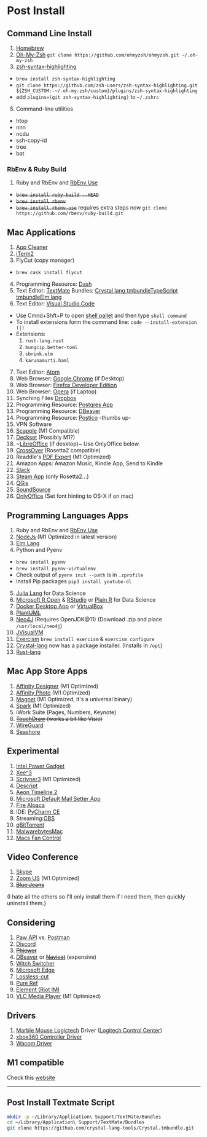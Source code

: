 # Post Install

## Command Line Install

1. [Homebrew](https://brew.sh)
3. [Oh-My-Zsh](https://github.com/robbyrussell/oh-my-zsh) `git clone https://github.com/ohmyzsh/ohmyzsh.git ~/.oh-my-zsh`
4. [zsh-syntax-highlighting](https://github.com/zsh-users/zsh-syntax-highlighting/blob/master/INSTALL.md) 
 - `brew install zsh-syntax-highlighting`
 - `git clone https://github.com/zsh-users/zsh-syntax-highlighting.git ${ZSH_CUSTOM:-~/.oh-my-zsh/custom}/plugins/zsh-syntax-highlighting`
 - add `plugins=(git zsh-syntax-highlighting)` to `~/.zshrc`
5. Command-line utilities
 - htop
 - nnn
 - ncdu
 - ssh-copy-id
 - tree
 - bat

### RbEnv & Ruby Build

1. Ruby and RbEnv and [RbEnv Use](https://github.com/rkh/rbenv-use)
 - ~~`brew install ruby-build --HEAD`~~
 - ~~`brew install rbenv`~~ 
 - ~~`brew install rbenv-use`~~
requires extra steps now
`git clone https://github.com/rbenv/ruby-build.git`
 
## Mac Applications 

1. [App Cleaner](https://freemacsoft.net/appcleaner/)
2. [iTerm2](https://iterm2.com)
3. FlyCut (copy manager) 
 - `brew cask install flycut`
4. Programming Resource: [Dash](https://kapeli.com/dash)
5. Text Editor: [TextMate](https://macromates.com/download) Bundles: [Crystal lang tmbundle](https://github.com/crystal-lang-tools/Crystal.tmbundle)[TypeScript tmbundle](https://github.com/stanger/TypeScript-TextMate)[Elm lang](https://github.com/siame/Elm.tmBundle)
6. Text Editor: [Visual Studio Code](https://code.visualstudio.com/Download)
  - Use Cmnd+Shft+P to open [shell pallet](https://code.visualstudio.com/docs/setup/mac) and then type `shell command`
  - To install extensions form the command line: `code --install-extension (|)` 
  - Extensions:
    1. `rust-lang.rust`
    2. `bungcip.better-toml`
    3. `sbrink.elm`
    4. `karunamurti.haml`
7. Text Editor: [Atom](https://atom.io)
8. Web Browser: [Google Chrome](https://www.google.com/chrome/) (if Desktop)
9. Web Browser: [Firefox Developer Edition](https://www.mozilla.org/en-US/firefox/developer/)
10. Web Browser: [Opera](https://www.opera.com) (if Laptop)
11. Synching Files [Dropbox](https://www.dropbox.com/install)
12. Programming Resource: [Postgres App](https://postgresapp.com/downloads.html)
13. Programming Resource: [DBeaver](https://dbeaver.io/download/)
14. Programming Resource: [Postico](https://eggerapps.at/postico/) -thumbs up-
15. VPN Software
16. [Scapple](https://www.literatureandlatte.com/scapple/download) (M1 Compatible)
17. [Deckset](https://www.deckset.com) (Possibly M1?)
18. ~[LibreOffice](https://www.libreoffice.org) (if desktop)~ Use OnlyOffice below.
19. [CrossOver](https://www.codeweavers.com) (Rosetta2 compatible)
20. Readdle's [PDF Expert](https://pdfexpert.com) (M1 Optimized)
21. Amazon Apps: Amazon Music, Kindle App, Send to Kindle
22. [Slack](https://slack.com/downloads/osx)
23. [Steam App](https://store.steampowered.com/about/) (only Rosetta2...)
24. [QGis](https://qgis.org/en/site/forusers/download.html)
25. [SoundSource](https://www.rogueamoeba.com/soundsource/)
26. [OnlyOffice](https://www.onlyoffice.com/en/desktop.aspx) (Set font hinting to OS-X if on mac)


## Programming Languages Apps

1. Ruby and RbEnv and [RbEnv Use](https://github.com/rkh/rbenv-use)
2. [NodeJs]() (M1 Optimized in latest version)
3. [Elm Lang](https://elm-lang.org)
4. Python and Pyenv
  - `brew install pyenv`
  - `brew install pyenv-virtualenv`
  - Check output of `pyenv init --path` is in `.zprofile`
  - Install Pip packages `pip3 install youtube-dl` 
5. [Julia Lang](https://julialang.org/downloads/) for Data Science
7. [Microsoft R Open](https://mran.microsoft.com/open) & [RStudio](https://www.rstudio.com/products/rstudio/download/) or [Plain R](https://cran.microsoft.com) for Data Science
8. [Docker Desktop App](https://www.docker.com/products/docker-desktop) or [VirtualBox](https://www.virtualbox.org/)
9. ~~[PlantUML](http://plantuml.com)~~
10. [Neo4J](https://neo4j.com/download-center/#community) (Requires OpenJDK@11) (Download .zip and place `/usr/local/neo4j`)
11. [JVisualVM](https://visualvm.github.io/download.html)
12. [Exercism](https://exercism.io/my/settings) `brew install exercism` & `exercism configure`
13. [Crystal-lang](https://github.com/crystal-lang/crystal/releases) now has a package installer. (Installs in `/opt`)
14. [Rust-lang](https://www.rust-lang.org/tools/install)

## Mac App Store Apps

1. [Affinity Designer](https://affinity.serif.com/en-gb/designer/) (M1 Optimized)
2. [Affinity Photo](https://affinity.serif.com/en-gb/photo/) (M1 Optimized)
3. [Magnet](https://magnet.crowdcafe.com/) (M1 Optimized, it's a universal binary)
4. [Spark](https://sparkmailapp.com/) (M1 Optimized)
6. iWork Suite (Pages, Numbers, Keynote) 
5. ~~[TouchDraw](https://apps.apple.com/us/app/touchdraw/id548887176?mt=12) (works a bit like Visio)~~
7. [WireGuard](https://apps.apple.com/us/app/wireguard/id1451685025?mt=12)
8. [Seashore](https://apps.apple.com/us/app/seashore/id1448648921?mt=12)

## Experimental 

1. [Intel Power Gadget](https://software.intel.com/en-us/articles/intel-power-gadget-20)
2. [Xee^3](https://theunarchiver.com/xee)
3. [Scrivner3](https://www.literatureandlatte.com/scrivener/overview) (M1 Optimized)
4. [Descript](https://www.descript.com)
5. [Aeon Timeline 2](https://www.aeontimeline.com)
7. [Microsoft Default Mail Setter App](https://support.microsoft.com/en-us/help/4483875/outlook-for-mac-support-utilities)
8. [Fire Alpaca](https://firealpaca.com/)
9. IDE: [PyCharm CE](https://www.jetbrains.com/pycharm/)
10. Streaming:[OBS](https://obsproject.com/)
11. [qBitTorrent](https://www.qbittorrent.org/)
12. [MalwarebytesMac](https://www.malwarebytes.com/mac/)
13. [Macs Fan Control](https://crystalidea.com/macs-fan-control/download)

## Video Conference

1. [Skype](https://www.skype.com/en/get-skype/)
2. [Zoom US](https://zoom.us) (M1 Optimized)
3. [~~Blue Jeans~~](https://www.bluejeans.com/downloads)

(I hate all the others so I'll only install them if I need them, then quickly uninstall them.)

## Considering 
1. [Paw API](https://paw.cloud/) vs. [Postman](https://www.postman.com/)
3. [Discord](https://discordapp.com/download)
4. ~~[Phiewer](https://phiewer.com)~~
5. [DBeaver](https://dbeaver.io/) or ~~[Navicat](https://customer.navicat.com/)~~ (expensive)
6. [Witch Switcher](https://manytricks.com/witch/)
7. [Microsoft Edge](https://www.microsoft.com/en-us/edge/) 
8. [Lossless-cut](https://github.com/mifi/lossless-cut)
9. [Pure Ref](https://www.pureref.com/)
10. [Element (Riot IM)](https://element.io/get-started)
11. [VLC Media Player](https://www.videolan.org/vlc/) (M1 Optimized)

## Drivers
1. [Marble Mouse Logictech](https://www.logitech.com/en-us/product/trackman-marble-business) Driver ([Logitech Control Center](https://support.logi.com/hc/en-us/articles/360025297833))
2. [xbox360 Controller Driver](https://github.com/360Controller/360Controller/releases)
3. [Wacom Driver](https://www.wacom.com/en-us/support/product-support/drivers)

## M1 compatible
Check this [website](https://isapplesiliconready.com/for/m1)

---

## Post Install Textmate Script 
```bash
mkdir -p ~/Library/Application\ Support/TextMate/Bundles
cd ~/Library/Application\ Support/TextMate/Bundles
git clone https://github.com/crystal-lang-tools/Crystal.tmbundle.git
```
